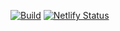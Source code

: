 [![Build](https://github.com/bmacher/macher.dev/workflows/Build/badge.svg)](https://github.com/bmacher/macher.dev/actions?query=workflow%3ABuild)
[![Netlify Status](https://api.netlify.com/api/v1/badges/eceb25ab-a702-4a1a-8c7e-c7bb9e5aaf31/deploy-status)](https://app.netlify.com/sites/gallant-roentgen-dd6fb9/deploys)
